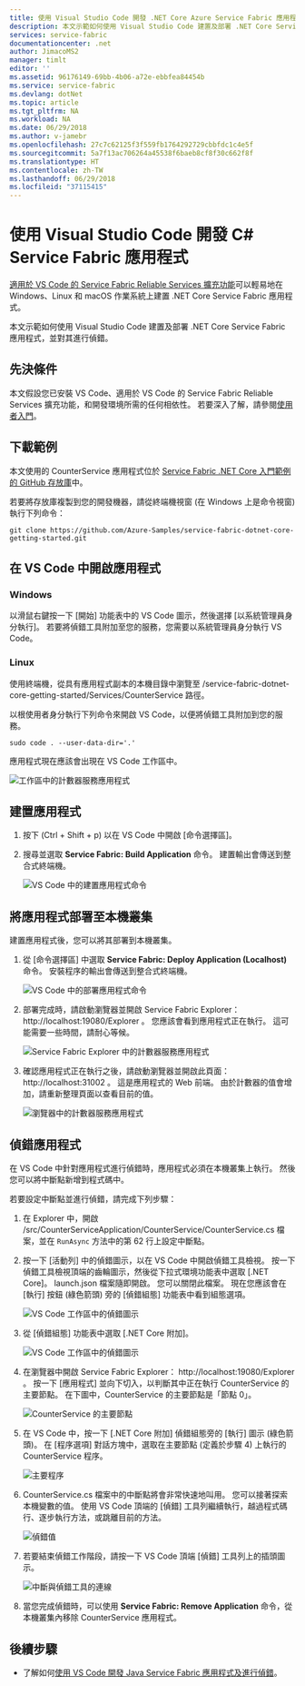 ```yaml
---
title: 使用 Visual Studio Code 開發 .NET Core Azure Service Fabric 應用程式 | Microsoft Docs
description: 本文示範如何使用 Visual Studio Code 建置及部署 .NET Core Service Fabric 應用程式，並對其進行偵錯。
services: service-fabric
documentationcenter: .net
author: JimacoMS2
manager: timlt
editor: ''
ms.assetid: 96176149-69bb-4b06-a72e-ebbfea84454b
ms.service: service-fabric
ms.devlang: dotNet
ms.topic: article
ms.tgt_pltfrm: NA
ms.workload: NA
ms.date: 06/29/2018
ms.author: v-jamebr
ms.openlocfilehash: 27c7c62125f3f559fb1764292729cbbfdc1c4e5f
ms.sourcegitcommit: 5a7f13ac706264a45538f6baeb8cf8f30c662f8f
ms.translationtype: HT
ms.contentlocale: zh-TW
ms.lasthandoff: 06/29/2018
ms.locfileid: "37115415"
---
```

# <a name="develop-c-service-fabric-applications-with-visual-studio-code"></a>使用 Visual Studio Code 開發 C# Service Fabric 應用程式

[適用於 VS Code 的 Service Fabric Reliable Services 擴充功能](https://marketplace.visualstudio.com/items?itemName=ms-azuretools.vscode-service-fabric-reliable-services)可以輕易地在 Windows、Linux 和 macOS 作業系統上建置 .NET Core Service Fabric 應用程式。

本文示範如何使用 Visual Studio Code 建置及部署 .NET Core Service Fabric 應用程式，並對其進行偵錯。

## <a name="prerequisites"></a>先決條件

本文假設您已安裝 VS Code、適用於 VS Code 的 Service Fabric Reliable Services 擴充功能，和開發環境所需的任何相依性。 若要深入了解，請參閱[使用者入門](./service-fabric-get-started-vs-code.md#prerequisites)。

## <a name="download-the-sample"></a>下載範例
本文使用的 CounterService 應用程式位於 [Service Fabric .NET Core 入門範例的 GitHub 存放庫](https://github.com/Azure-Samples/service-fabric-dotnet-core-getting-started)中。 

若要將存放庫複製到您的開發機器，請從終端機視窗 (在 Windows 上是命令視窗) 執行下列命令：

```
git clone https://github.com/Azure-Samples/service-fabric-dotnet-core-getting-started.git
```

## <a name="open-the-application-in-vs-code"></a>在 VS Code 中開啟應用程式

### <a name="windows"></a>Windows
以滑鼠右鍵按一下 [開始] 功能表中的 VS Code 圖示，然後選擇 [以系統管理員身分執行]。 若要將偵錯工具附加至您的服務，您需要以系統管理員身分執行 VS Code。

### <a name="linux"></a>Linux
使用終端機，從具有應用程式副本的本機目錄中瀏覽至 /service-fabric-dotnet-core-getting-started/Services/CounterService 路徑。

以根使用者身分執行下列命令來開啟 VS Code，以便將偵錯工具附加到您的服務。
```
sudo code . --user-data-dir='.'
```

應用程式現在應該會出現在 VS Code 工作區中。

![工作區中的計數器服務應用程式](./media/service-fabric-develop-csharp-applications-with-vs-code/counter-service-application-in-workspace.png)

## <a name="build-the-application"></a>建置應用程式
1. 按下 (Ctrl + Shift + p) 以在 VS Code 中開啟 [命令選擇區]。
2. 搜尋並選取 **Service Fabric: Build Application** 命令。 建置輸出會傳送到整合式終端機。

   ![VS Code 中的建置應用程式命令](./media/service-fabric-develop-csharp-applications-with-vs-code/sf-build-application.png)

## <a name="deploy-the-application-to-the-local-cluster"></a>將應用程式部署至本機叢集
建置應用程式後，您可以將其部署到本機叢集。 

1. 從 [命令選擇區] 中選取 **Service Fabric: Deploy Application (Localhost)** 命令。 安裝程序的輸出會傳送到整合式終端機。

   ![VS Code 中的部署應用程式命令](./media/service-fabric-develop-csharp-applications-with-vs-code/sf-deploy-application.png)

4. 部署完成時，請啟動瀏覽器並開啟 Service Fabric Explorer： http://localhost:19080/Explorer 。 您應該會看到應用程式正在執行。 這可能需要一些時間，請耐心等候。 

   ![Service Fabric Explorer 中的計數器服務應用程式](./media/service-fabric-develop-csharp-applications-with-vs-code/sfx-verify-deploy.png)

4. 確認應用程式正在執行之後，請啟動瀏覽器並開啟此頁面： http://localhost:31002 。 這是應用程式的 Web 前端。 由於計數器的值會增加，請重新整理頁面以查看目前的值。

   ![瀏覽器中的計數器服務應用程式](./media/service-fabric-develop-csharp-applications-with-vs-code/counter-service-running.png)

## <a name="debug-the-application"></a>偵錯應用程式
在 VS Code 中針對應用程式進行偵錯時，應用程式必須在本機叢集上執行。 然後您可以將中斷點新增到程式碼中。

若要設定中斷點並進行偵錯，請完成下列步驟：
1. 在 Explorer 中，開啟 /src/CounterServiceApplication/CounterService/CounterService.cs 檔案，並在 `RunAsync` 方法中的第 62 行上設定中斷點。
3. 按一下 [活動列] 中的偵錯圖示，以在 VS Code 中開啟偵錯工具檢視。 按一下偵錯工具檢視頂端的齒輪圖示，然後從下拉式環境功能表中選取 [.NET Core]。 launch.json 檔案隨即開啟。 您可以關閉此檔案。 現在您應該會在 [執行] 按鈕 (綠色箭頭) 旁的 [偵錯組態] 功能表中看到組態選項。

   ![VS Code 工作區中的偵錯圖示](./media/service-fabric-develop-csharp-applications-with-vs-code/debug-icon-workspace.png)

2. 從 [偵錯組態] 功能表中選取 [.NET Core 附加]。

   ![VS Code 工作區中的偵錯圖示](./media/service-fabric-develop-csharp-applications-with-vs-code/debug-start.png)

3. 在瀏覽器中開啟 Service Fabric Explorer： http://localhost:19080/Explorer 。 按一下 [應用程式] 並向下切入，以判斷其中正在執行 CounterService 的主要節點。 在下圖中，CounterService 的主要節點是「節點 0」。

   ![CounterService 的主要節點](./media/service-fabric-develop-csharp-applications-with-vs-code/counter-service-primary-node.png)

4. 在 VS Code 中，按一下 [.NET Core 附加] 偵錯組態旁的 [執行] 圖示 (綠色箭頭)。 在 [程序選項] 對話方塊中，選取在主要節點 (定義於步驟 4) 上執行的 CounterService 程序。

   ![主要程序](./media/service-fabric-develop-csharp-applications-with-vs-code/select-process.png)

5. CounterService.cs 檔案中的中斷點將會非常快速地叫用。 您可以接著探索本機變數的值。 使用 VS Code 頂端的 [偵錯] 工具列繼續執行，越過程式碼行、逐步執行方法，或跳離目前的方法。 

   ![偵錯值](./media/service-fabric-develop-csharp-applications-with-vs-code/breakpoint-hit.png)

6. 若要結束偵錯工作階段，請按一下 VS Code 頂端 [偵錯] 工具列上的插頭圖示。
   
   ![中斷與偵錯工具的連線](./media/service-fabric-develop-csharp-applications-with-vs-code/debug-bar-disconnect.png)
       
7. 當您完成偵錯時，可以使用 **Service Fabric: Remove Application** 命令，從本機叢集內移除 CounterService 應用程式。 

## <a name="next-steps"></a>後續步驟

* 了解如何[使用 VS Code 開發 Java Service Fabric 應用程式及進行偵錯](./service-fabric-develop-java-applications-with-vs-code.md)。



